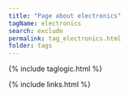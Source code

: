 ```yaml
---
title: "Page about electronics"
tagName: electronics
search: exclude
permalink: tag_electronics.html
folder: tags
---
```

{% include taglogic.html %}

{% include links.html %}
